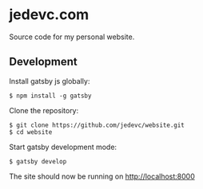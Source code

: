 # jedevc.com

Source code for my personal website.

## Development

Install gatsby js globally:

    $ npm install -g gatsby

Clone the repository:

    $ git clone https://github.com/jedevc/website.git
    $ cd website

Start gatsby development mode:

    $ gatsby develop

The site should now be running on <http://localhost:8000>
